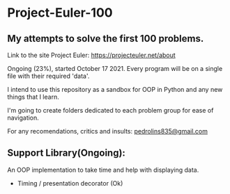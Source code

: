 # Project-Euler-100
## My attempts to solve the first 100 problems.

Link to the site Project Euler: https://projecteuler.net/about

Ongoing (23%), started October 17 2021.
Every program will be on a single file with their required 'data'.

I intend to use this repository as a sandbox for OOP in Python and
any new things that I learn.

I'm going to create folders dedicated to each problem group for
ease of navigation.

For any recomendations, critics and insults: pedrolins835@gmail.com

## Support Library(Ongoing):
An OOP implementation to take time and help with displaying data.

- Timing / presentation decorator (Ok)

